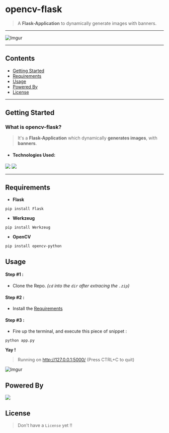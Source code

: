 # opencv-flask
> A **Flask-Application** to dynamically generate images with banners.
---
![Imgur](https://i.imgur.com/1s3oFQr.png)

---

## Contents

* [Getting Started](#getting-started)
* [Requirements](#requirements)
* [Usage](#usage)
* [Powered By](#powered-by)
* [License](#license)

---

## Getting Started

### What is opencv-flask?

> It's a **Flask-Application** which dynamically **generates images**, with **banners**.

* #### Technologies Used:

![](https://pythonspot-9329.kxcdn.com/wp-content/uploads/2015/08/flask-logo.png)
![](https://prateekvjoshi.files.wordpress.com/2015/10/1-main.png)

---

## Requirements

* **Flask**

`pip install Flask`

* **Werkzeug**

`pip install Werkzeug`

* **OpenCV**

`pip install opencv-python`

## Usage

#### Step #1 :

* Clone the Repo. *(`cd` into the `dir` after extracing the `.zip`)*

#### Step #2 :

* Install the [Requirements](#requirements)

#### Step #3 :

* Fire up the terminal, and execute this piece of snippet :

`python app.py`

**Yay !**

> Running on http://127.0.0.1:5000/ (Press CTRL+C to quit)

![Imgur](https://i.imgur.com/1s3oFQr.png)


## Powered By

![](https://static1.squarespace.com/static/5527ffcbe4b0a2033d4a2e77/5528006ce4b0303da7f6ec62/55280091e4b0dd4fb412934a/1428685502836/?format=500w)

## License

> Don't have a `License` yet !!
